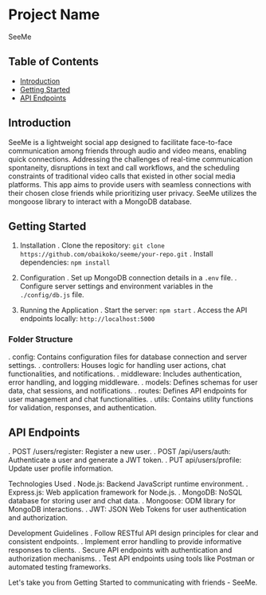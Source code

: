 # Project Name

SeeMe

## Table of Contents

- [Introduction](#introduction)
- [Getting Started](#getting-started)
- [API Endpoints](#API-endpoints)
  

## Introduction

SeeMe is a lightweight social app designed to facilitate face-to-face communication among friends through audio and video means, enabling quick connections. Addressing the challenges of real-time communication spontaneity, disruptions in text and call workflows, and the scheduling constraints of traditional video calls that existed in other social media platforms. This app aims to provide users with seamless connections with their chosen close friends while prioritizing user privacy. SeeMe utilizes the mongoose library to interact with a MongoDB database.

## Getting Started

1. Installation
   . Clone the repository: `git clone https://github.com/obaikoko/seeme/your-repo.git`
   . Install dependencies: `npm install`

2. Configuration
    . Set up MongoDB connection details in a `.env` file.
    . Configure server settings and environment variables in the `./config/db.js` file. 

3. Running the Application
   . Start the server: `npm start`
   . Access the API endpoints locally: `http://localhost:5000`

### Folder Structure
 . config: Contains configuration files for database connection and server settings.
 . controllers: Houses logic for handling user actions, chat functionalities, and notifications.
 . middleware: Includes authentication, error handling, and logging middleware.
 . models: Defines schemas for user data, chat sessions, and notifications.
 . routes: Defines API endpoints for user management and chat functionalities.
 . utils: Contains utility functions for validation, responses, and authentication.

## API Endpoints

 . POST /users/register: Register a new user.
 . POST /api/users/auth: Authenticate a user and generate a JWT token.
 . PUT api/users/profile: Update user profile information.


Technologies Used
 . Node.js: Backend JavaScript runtime environment.
 . Express.js: Web application framework for Node.js.
 . MongoDB: NoSQL database for storing user and chat data.
 . Mongoose: ODM library for MongoDB interactions.
 . JWT: JSON Web Tokens for user authentication and authorization.

Development Guidelines
 . Follow RESTful API design principles for clear and consistent endpoints.
 . Implement error handling to provide informative responses to clients.
 . Secure API endpoints with authentication and authorization mechanisms.
 . Test API endpoints using tools like Postman or automated testing frameworks.

  Let's take you from Getting Started to communicating with friends - SeeMe.
